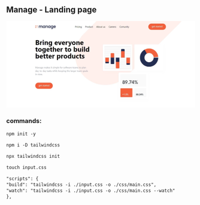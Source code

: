 ## Manage - Landing page

![Preview](/img/preview.webp?raw=true)

### commands:

```
npm init -y
```

```
npm i -D tailwindcss
```

```
npx tailwindcss init
```

```
touch input.css
```

```
"scripts": {
"build": "tailwindcss -i ./input.css -o ./css/main.css",
"watch": "tailwindcss -i ./input.css -o ./css/main.css --watch"
},
```
